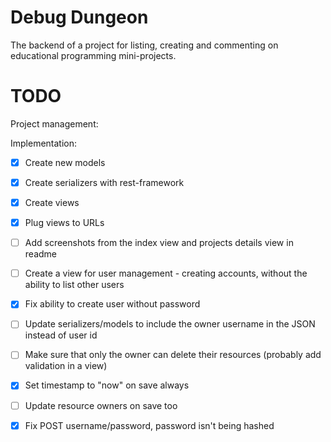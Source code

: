 # Debug Dungeon

The backend of a project for listing, creating and commenting on educational programming mini-projects.

[//]: # (## Lint)

[//]: # (## Build)

[//]: # (## Deploy)

[//]: # (## License)

# TODO

Project management:

Implementation:

- [x] Create new models
- [x] Create serializers with rest-framework
- [x] Create views
- [x] Plug views to URLs
- [ ] Add screenshots from the index view and projects details view in readme
- [ ] Create a view for user management - creating accounts, without the ability to list other users
- [x] Fix ability to create user without password
- [ ] Update serializers/models to include the owner username in the JSON instead of user id
- [ ] Make sure that only the owner can delete their resources (probably add validation in a view)

- [x] Set timestamp to "now" on save always
- [ ] Update resource owners on save too
- [x] Fix POST username/password, password isn't being hashed
